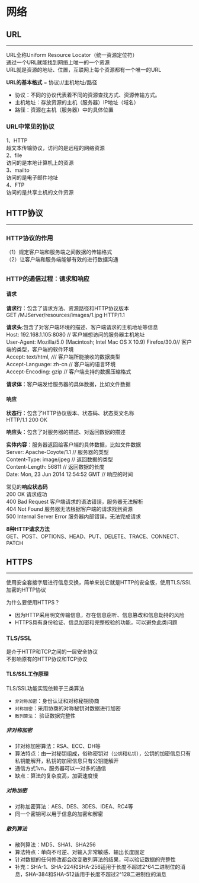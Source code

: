 # 网络

## URL

---

URL全称Uniform Resource Locator（统一资源定位符）  
通过一个URL就能找到网络上唯一的一个资源  
URL就是资源的地址、位置，互联网上每个资源都有一个唯一的URL

**URL的基本格式** = 协议://主机地址/路径

* 协议：不同的协议代表着不同的资源查找方式、资源传输方式。
* 主机地址：存放资源的主机（服务器）IP地址（域名）
* 路径：资源在主机（服务器）中的具体位置

### URL中常见的协议

1、HTTP  
超文本传输协议，访问的是远程的网络资源  
2、file  
访问的是本地计算机上的资源  
3、mailto  
访问的是电子邮件地址  
4、FTP  
访问的是共享主机的文件资源

## 

## HTTP协议

---

### HTTP协议的作用

（1）规定客户端和服务端之间数据的传输格式  
（2）让客户端和服务端能够有效的进行数据沟通

## 

### HTTP的通信过程：请求和响应

#### 请求

**请求行**：包含了请求方法、资源路径和HTTP协议版本  
GET /MJServer/resources/images/1.jpg HTTP/1.1

**请求头**:包含了对客户端环境的描述、客户端请求的主机地址等信息  
Host: 192.168.1.105:8080 // 客户端想访问的服务器主机地址  
User-Agent: Mozilla/5.0 \(Macintosh; Intel Mac OS X 10.9\) Firefox/30.0// 客户端的类型，客户端的软件环境  
Accept: text/html, _/_// 客户端所能接收的数据类型  
Accept-Language: zh-cn // 客户端的语言环境  
Accept-Encoding: gzip // 客户端支持的数据压缩格式

**请求体**：客户端发给服务器的具体数据，比如文件数据

#### 响应

**状态行**：包含了HTTP协议版本、状态码、状态英文名称  
HTTP/1.1 200 OK

**响应头**：包含了对服务器的描述、对返回数据的描述

**实体内容**：服务器返回给客户端的具体数据，比如文件数据  
Server: Apache-Coyote/1.1 // 服务器的类型  
Content-Type: image/jpeg // 返回数据的类型  
Content-Length: 56811 // 返回数据的长度  
Date: Mon, 23 Jun 2014 12:54:52 GMT // 响应的时间

常见的**响应状态码**  
200      OK                                 请求成功  
400      Bad Request                 客户端请求的语法错误，服务器无法解析  
404      Not Found                     服务器无法根据客户端的请求找到资源  
500      Internal Server Error     服务器内部错误，无法完成请求

**8种HTTP请求方法**  
GET、POST、OPTIONS、HEAD、PUT、DELETE、TRACE、CONNECT、PATCH

## HTTPS

---

使用安全套接字层进行信息交换，简单来说它就是HTTP的安全版，使用TLS/SSL加密的HTTP协议

为什么要使用HTTPS？

* 因为HTTP采用明文传输信息，存在信息窃听、信息篡改和信息劫持的风险
* HTTPS具有身份验证、信息加密和完整校验的功能，可以避免此类问题

### TLS/SSL

是介于HTTP和TCP之间的一层安全协议  
不影响原有的HTTP协议和TCP协议

#### TLS/SSL工作原理

TLS/SSL功能实现依赖于三类算法

* `非对称加密`：身份认证和对称秘钥协商
* `对称加密`：采用协商的对称秘钥对数据进行加密
* `散列算法`： 验证数据完整性

##### 非对称加密

* 非对称加密算法：RSA、ECC、DH等
* 算法特点：由一对秘钥组成，俗称密钥对（`公钥`和`私钥`），公钥的加密信息只有私钥能解开，私钥的加密信息只有公钥能解开
* 通信方式1vn，服务器可以一对多的通信
* 缺点：算法的复杂度高，加密速度慢

##### 对称加密

* 对称加密算法：AES、DES、3DES、IDEA、RC4等
* 同一个密钥可以用于信息的加密和解密

##### 散列算法

* 散列算法：MD5、SHA1、SHA256
* 算法特点：单向不可逆、对输入非常敏感、输出长度固定
* 针对数据的任何修改都会改变散列算法的结果，可以验证数据的完整性
* 补充：SHA-1、SHA-224和SHA-256适用于长度不超过2\^64二进制位的消息，SHA-384和SHA-512适用于长度不超过2^128二进制位的消息



